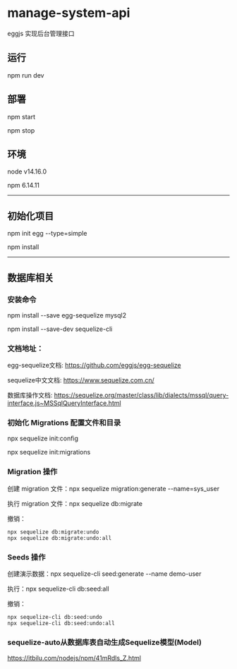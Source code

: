 # manage-system-api
eggjs 实现后台管理接口

## 运行
npm run dev

## 部署
npm start

npm stop

[egg]: https://eggjs.org

## 环境
node v14.16.0

npm 6.14.11

--- 

## 初始化项目
npm init egg --type=simple

npm install

--- 

## 数据库相关
### 安装命令
npm install --save egg-sequelize mysql2

npm install --save-dev sequelize-cli

### 文档地址：
egg-sequelize文档: https://github.com/eggjs/egg-sequelize

sequelize中文文档: https://www.sequelize.com.cn/

数据库操作文档: https://sequelize.org/master/class/lib/dialects/mssql/query-interface.js~MSSqlQueryInterface.html

### 初始化 Migrations 配置文件和目录
npx sequelize init:config

npx sequelize init:migrations

### Migration 操作
创建 migration 文件：npx sequelize migration:generate --name=sys_user

执行 migration 文件：npx sequelize db:migrate

撤销：
```
npx sequelize db:migrate:undo
npx sequelize db:migrate:undo:all
```

### Seeds 操作
创建演示数据：npx sequelize-cli seed:generate --name demo-user

执行：npx sequelize-cli db:seed:all

撤销：
```
npx sequelize-cli db:seed:undo
npx sequelize-cli db:seed:undo:all
```

### sequelize-auto从数据库表自动生成Sequelize模型(Model)
https://itbilu.com/nodejs/npm/41mRdls_Z.html




